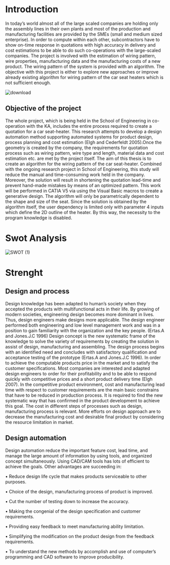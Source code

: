 # Introduction

In today’s world almost all of the large scaled companies are holding only the assembly lines in 
their own plants and most of the production and manufacturing facilities are provided by the SMEs 
(small and medium sized enterprise). In order to compute within each other, subcontractors have to 
show on-time response in quotations with high accuracy in delivery and cost estimations to be able 
to do such co-operations with the large-scaled companies.
  The project is involved with the estimation of wiring pattern, wire properties, manufacturing data 
and the manufacturing costs of a new product. The wiring pattern of the system is provided with an 
algorithm. 
The objective with this project is either to explore new approaches or improve already existing 
algorithm for wiring pattern of the car seat heaters which is not sufficient enough. 

![download](https://user-images.githubusercontent.com/101514346/164756403-35b1a4d8-2236-4ff7-83eb-163f1c5263c2.jpg)


## Objective of the project
The whole project, which is being held in the School of Engineering in co-operation with the KA, 
includes the entire process required to create a quotation for a car seat-heater. This research 
attempts to develop a design automation method supporting automated systems for product design, 
process planning and cost estimation (Elgh and Cederfeldt 2005).Once the geometry is created by 
the company, the requirements for quotation process such as wiring pattern, wire type and length, 
material data and cost estimation etc. are met by the project itself. 
The aim of this thesis is to create an algorithm for the wiring pattern of the car seat-heater. 
Combined with the ongoing research project in School of Engineering, this study will reduce the 
manual and time-consuming work held in the company. Moreover, the solution will result in 
shortening the quotation lead-time and prevent hand-made mistakes by means of an optimized 
pattern. This work will be performed in CATIA V5 via using the Visual Basic macros to create a generative 
design. The algorithm will only be parametrically dependent to the shape and size of the seat. Since 
the solution is obtained by the algorithm itself, the user dependency is limited only with parameter 
4 inputs which define the 2D outline of the heater. By this way, the necessity to the program 
knowledge is disabled. 


# Swot Analysis

 ![SWOT (1)](https://user-images.githubusercontent.com/101514346/164886528-39a91142-7e3b-4e9e-ad45-a58bd07766af.png)

# Strenght 

##  Design and process
Design knowledge has been adapted to human’s society when they accepted the products with 
multifunctional acts in their life. By growing of modern societies, engineering design becomes more 
dominant in lives. Thus, design engineers make designs more applicable. The design engineer 
performed both engineering and low level management work and was in a position to gain 
familiarity with the organization and the key people. (Ertas.A and Jones.J.C 1996) 
Design concept is the new systematic frame of the knowledge to solve the variety of requirements 
by creating the solution in assist of design, manufacturing and assembling. The design process 
begins with an identified need and concludes with satisfactory qualification and acceptance testing 
of the prototype (Ertas.A and Jones.J.C 1996). In order to achieve the computable products price in 
the market and to satisfy the customer specifications. Most companies are interested and adapted
design engineers to order for their profitability and to be able to respond quickly with competitive 
prices and a short product delivery time (Elgh 2007). 
In the competitive product environment, cost and manufacturing lead time with respect to customer 
requirements are the main basic constrains that have to be reduced in production process. It is 
required to find the new systematic way that has confirmed in the product development to achieve 
this goal. 
The cost in different steps of processes such as design, manufacturing process is relevant. More 
efforts on design approach are to decrease the manufacturing cost and desirable final product by 
considering the resource limitation in market.

## Design automation
Design automation reduce the important feature cost, lead time, and manage the large amount of 
information by using tools, and organized concept simultaneously. Using CAD/CAM tools has lots 
of efficient to achieve the goals. Other advantages are succeeding in: 

• Reduce design life cycle that makes products serviceable to other purposes. 

• Choice of the design, manufacturing process of product is improved. 

• Cut the number of testing down to increase the accuracy. 

• Making the congenial of the design specification and customer requirements. 

• Providing easy feedback to meet manufacturing ability limitation. 

• Simplifying the modification on the product design from the feedback requirements. 

• To understand the new methods by accomplish and use of computer’s programming and 
CAD software to improve producibility. 
